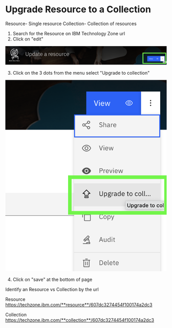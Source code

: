 # Upgrade Resource to a Collection
Resource- Single resource
Collection- Collection of resources

1. Search for the Resource on IBM Technology Zone url
2. Click on "edit"

![editimageassetrepo](https://github.com/IBM/dte-support-public/blob/main/IBM-Technology-Zone/IBM-Technology-Zone-Runbooks/Images/edit-image-techzone.png)

3. Click on the 3 dots from the menu select "Upgrade to collection"

![convert2collection](https://github.com/IBM/dte-support-public/blob/main/IBM-Technology-Zone/IBM-Technology-Zone-Runbooks/Images/upgrade-to-collection.png)

4. Click on "save" at the bottom of page


Identify an Resource vs Collection by the url  

Resource   
https://techzone.ibm.com/**resource**/607dc3274454f100174a2dc3

Collection  
https://techzone.ibm.com/**collection**/607dc3274454f100174a2dc3
